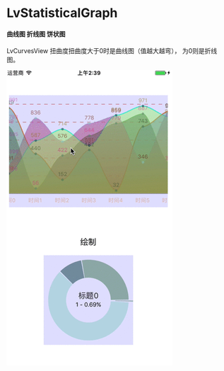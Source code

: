 # LvStatisticalGraph
#### 曲线图 折线图 饼状图

LvCurvesView 扭曲度扭曲度大于0时是曲线图（值越大越弯）， 为0则是折线图。

![](https://github.com/PlacidoLv/LvStatisticalGraph/blob/master/test.gif)
